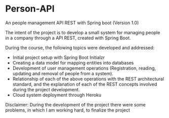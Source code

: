 # Person-API
An people management API REST with Spring boot (Version 1.0)

The intent of the project is to develop a small system for managing people in a company through a API REST, created with Spring Boot.

During the course, the following topics were developed and addressed:

- Initial project setup with Spring Boot Initialzr
- Creating a data model for mapping entities into databases
- Development of user management operations (Registration, reading, updating and removal of people from a system).
- Relationship of each of the above operations with the REST architectural standard, and the explanation of each of the REST concepts involved during the project development.
- Cloud system deployment through Heroku


Disclaimer: During the development of the project there were some problems, in which I am working hard, to finalize the project
